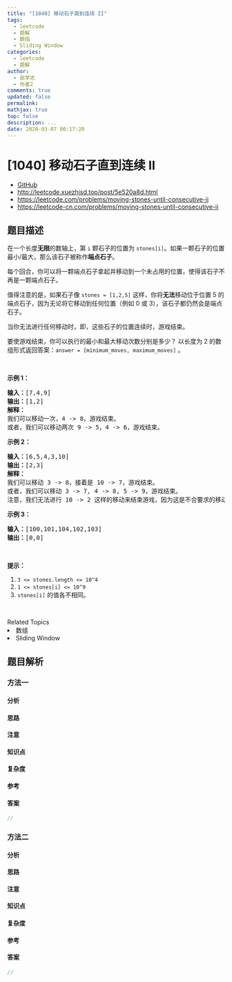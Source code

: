 ```yaml
---
title: "[1040] 移动石子直到连续 II"
tags:
  - leetcode
  - 题解
  - 数组
  - Sliding Window
categories:
  - leetcode
  - 题解
author:
  - 张学志
  - 作者2
comments: true
updated: false
permalink:
mathjax: true
top: false
description: ...
date: 2020-03-07 00:17:20
---
```



# [1040] 移动石子直到连续 II
* [GitHub](https://github.com/algoboy101/LeetCodeCrowdsource/tree/master/_posts/QA/%5B1040%5D%20%E7%A7%BB%E5%8A%A8%E7%9F%B3%E5%AD%90%E7%9B%B4%E5%88%B0%E8%BF%9E%E7%BB%AD%20II.md)
* http://leetcode.xuezhisd.top/post/5e520a8d.html
* https://leetcode.com/problems/moving-stones-until-consecutive-ii
* https://leetcode-cn.com/problems/moving-stones-until-consecutive-ii


## 题目描述

<p>在一个长度<strong>无限</strong>的数轴上，第 <code>i</code> 颗石子的位置为&nbsp;<code>stones[i]</code>。如果一颗石子的位置最小/最大，那么该石子被称作<strong>端点石子</strong>。</p>

<p>每个回合，你可以将一颗端点石子拿起并移动到一个未占用的位置，使得该石子不再是一颗端点石子。</p>

<p>值得注意的是，如果石子像&nbsp;<code>stones = [1,2,5]</code>&nbsp;这样，你将<strong>无法</strong>移动位于位置 5 的端点石子，因为无论将它移动到任何位置（例如 0 或 3），该石子都仍然会是端点石子。</p>

<p>当你无法进行任何移动时，即，这些石子的位置连续时，游戏结束。</p>

<p>要使游戏结束，你可以执行的最小和最大移动次数分别是多少？ 以长度为 2 的数组形式返回答案：<code>answer = [minimum_moves, maximum_moves]</code> 。</p>

<p>&nbsp;</p>

<p><strong>示例 1：</strong></p>

<pre><strong>输入：</strong>[7,4,9]
<strong>输出：</strong>[1,2]
<strong>解释：</strong>
我们可以移动一次，4 -&gt; 8，游戏结束。
或者，我们可以移动两次 9 -&gt; 5，4 -&gt; 6，游戏结束。
</pre>

<p><strong>示例&nbsp;2：</strong></p>

<pre><strong>输入：</strong>[6,5,4,3,10]
<strong>输出：</strong>[2,3]
<strong>解释：</strong>
我们可以移动 3 -&gt; 8，接着是 10 -&gt; 7，游戏结束。
或者，我们可以移动 3 -&gt; 7, 4 -&gt; 8, 5 -&gt; 9，游戏结束。
注意，我们无法进行 10 -&gt; 2 这样的移动来结束游戏，因为这是不合要求的移动。
</pre>

<p><strong>示例 3：</strong></p>

<pre><strong>输入：</strong>[100,101,104,102,103]
<strong>输出：</strong>[0,0]</pre>

<p>&nbsp;</p>

<p><strong>提示：</strong></p>

<ol>
	<li><code>3 &lt;= stones.length &lt;= 10^4</code></li>
	<li><code>1 &lt;= stones[i] &lt;= 10^9</code></li>
	<li><code>stones[i]</code>&nbsp;的值各不相同。</li>
</ol>

<p>&nbsp;</p>
<div><div>Related Topics</div><div><li>数组</li><li>Sliding Window</li></div></div>


## 题目解析


### 方法一

#### 分析

#### 思路

#### 注意

#### 知识点

#### 复杂度

#### 参考

#### 答案

```cpp
//
```


### 方法二

#### 分析

#### 思路

#### 注意

#### 知识点

#### 复杂度

#### 参考

#### 答案

```cpp
//
```


